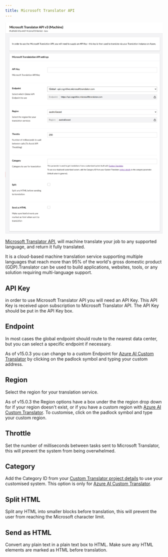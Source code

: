 ```yaml
---
title: Microsoft Translator API
---
```

![Microsoft Translator Page](microsoftregion.png)

[Microsoft Translator API](https://www.microsoft.com/en-us/translator/business/translator-api/), will machine translate your job to any supported language, and return it fully translated.

It is a cloud-based machine translation service supporting multiple languages that reach more than 95% of the world's gross domestic product (GDP).Translator can be used to build applications, websites, tools, or any solution requiring multi-language support.

## API Key
in order to use Microsoft Translator API you will need an API Key. This API Key is received upon subscription to Microsoft Translator API. The API Key should be put in the API Key box.

## Endpoint
In most cases the global endpoint should route to the nearest data center, but you can select a specific endpoint if necessary. 

As of v15.0.3 you can change to a custom Endpoint for [Azure AI Custom Translator](https://learn.microsoft.com/en-us/azure/ai-services/translator/custom-translator/concepts/customization) by clicking on the padlock symbol and typing your custom address.

## Region
Select the region for your translation service. 

As of v15.0.3 the Region options have a box under the the region drop down for if your region doesn't exist, or if you have a custom region with [Azure AI Custom Translator](https://learn.microsoft.com/en-us/azure/ai-services/translator/custom-translator/concepts/customization). To customise, click on the padlock symbol and type your custom region.

## Throttle
Set the number of milliseconds between tasks sent to Microsoft Translator, this will prevent the system from being overwhelmed.

## Category
Add the Category ID from your [Custom Translator project details](https://learn.microsoft.com/en-us/azure/ai-services/translator/custom-translator/how-to/create-manage-project) to use your customised system. This option is only for [Azure AI Custom Translator](https://learn.microsoft.com/en-us/azure/ai-services/translator/custom-translator/concepts/customization).

## Split HTML
Split any HTML into smaller blocks before translation, this will prevent the user from reaching the Microsoft character limit. 

## Send as HTML
Convert any plain text in a plain text box to HTML. Make sure any HTML elements are marked as HTML before translation. 


